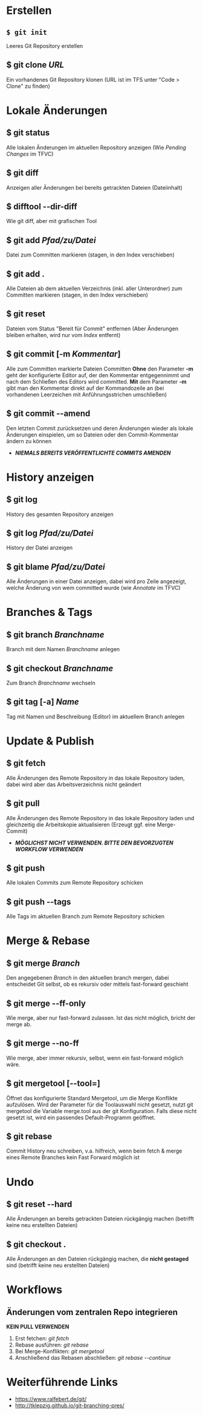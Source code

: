 # Erstellen

## `$ git init`
  Leeres Git Repository erstellen

## $ git clone *URL*
  Ein vorhandenes Git Repository klonen (URL ist im TFS unter "Code > Clone" zu finden)  

# Lokale Änderungen

## $ git status
  Alle lokalen Änderungen im aktuellen Repository anzeigen (Wie *Pending Changes* im TFVC)

## $ git diff
  Anzeigen aller Änderungen bei bereits getrackten Dateien (Dateiinhalt)

## $ difftool --dir-diff
  Wie git diff, aber mit grafischen Tool

## $ git add *Pfad/zu/Datei*
  Datei zum Committen markieren (stagen, in den Index verschieben)

## $ git add .
  Alle Dateien ab dem aktuellen Verzeichnis (inkl. aller Unterordner) zum Committen markieren (stagen, in den Index verschieben)

## $ git reset
  Dateien vom Status "Bereit für Commit" entfernen (Aber Änderungen bleiben erhalten, wird nur vom *Index* entfernt)

## $ git commit [-m *Kommentar*]
  Alle zum Committen markierte Dateien Committen
  **Ohne** den Parameter **-m** geht der konfigurierte Editor auf, der den Kommentar entgegennimmt und nach dem Schließen des Editors wird committed.
  **Mit** dem Parameter **-m** gibt man den Kommentar direkt auf der Kommandozeile an (bei vorhandenen Leerzeichen mit Anführungsstrichen umschließen)

## $ git commit --amend
  Den letzten Commit zurücksetzen und deren Änderungen wieder als lokale Änderungen einspielen, um so Dateien oder den Commit-Kommentar ändern zu können
  * ***NIEMALS BEREITS VERÖFFENTLICHTE COMMITS AMENDEN***

# History anzeigen

## $ git log
  History des gesamten Repository anzeigen

## $ git log *Pfad/zu/Datei*
  History der Datei anzeigen

## $ git blame *Pfad/zu/Datei*
  Alle Änderungen in einer Datei anzeigen, dabei wird pro Zeile angezeigt, welche Änderung von wem committed wurde (wie *Annotate* im TFVC)

# Branches & Tags

## $ git branch *Branchname*
  Branch mit dem Namen *Branchname* anlegen

## $ git checkout *Branchname*
  Zum Branch *Branchname* wechseln

## $ git tag [-a] *Name*
  Tag mit Namen und Beschreibung (Editor) im aktuellem Branch anlegen


# Update & Publish

## $ git fetch
  Alle Änderungen des Remote Repository in das lokale Repository laden, dabei wird aber das Arbeitsverzeichnis nicht geändert

## $ git pull
  Alle Änderungen des Remote Repository in das lokale Repository laden und gleichzeitig die Arbeitskopie aktualisieren (Erzeugt ggf. eine Merge-Commit)
* ***MÖGLICHST NICHT VERWENDEN. BITTE DEN BEVORZUGTEN WORKFLOW VERWENDEN***

## $ git push
  Alle lokalen Commits zum Remote Repository schicken

## $ git push --tags
  Alle Tags im aktuellen Branch zum Remote Repository schicken

# Merge & Rebase

## $ git merge *Branch*
  Den angegebenen *Branch* in den aktuellen branch mergen, dabei entscheidet Git selbst, ob es rekursiv oder mittels fast-forward geschieht

## $ git merge --ff-only
  Wie merge, aber nur fast-forward zulassen. Ist das nicht möglich, bricht der merge ab.

## $ git merge --no-ff
  Wie merge, aber immer rekursiv, selbst, wenn ein fast-forward möglich wäre.

## $ git mergetool [--tool=<tool>]
  Öffnet das konfigurierte Standard Mergetool, um die Merge Konflikte aufzulösen.
  Wird der Parameter für die Toolauswahl nicht gesetzt, nutzt git mergetool die Variable merge.tool aus der git Konfiguration. Falls    diese nicht gesetzt ist, wird ein passendes Default-Programm geöffnet.

## $ git rebase
  Commit History neu schreiben, v.a. hilfreich, wenn beim fetch & merge eines Remote Branches kein Fast Forward möglich ist

# Undo

## $ git reset --hard
  Alle Änderungen an bereits getrackten Dateien rückgängig machen (betrifft keine neu erstellten Dateien)

## $ git checkout .
  Alle Änderungen an den Dateien rückgängig machen, die **nicht gestaged** sind (betrifft keine neu erstellten Dateien)

# Workflows

##  Änderungen vom zentralen Repo integrieren

**KEIN PULL VERWENDEN**  
1. Erst fetchen: *git fetch*  
2. Rebase ausführen: *git rebase*  
3. Bei Merge-Konflikten: *git mergetool*  
4. Anschließend das Rebasen abschließen: *git rebase --continue*  

# Weiterführende Links

- https://www.ralfebert.de/git/
- http://tklepzig.github.io/git-branching-pres/

